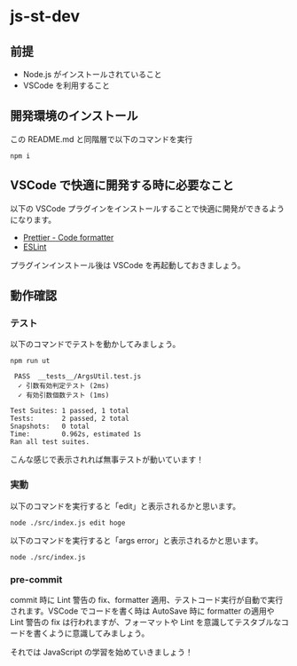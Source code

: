 # js-st-dev

## 前提

- Node.js がインストールされていること
- VSCode を利用すること

## 開発環境のインストール

この README.md と同階層で以下のコマンドを実行

```
npm i
```

## VSCode で快適に開発する時に必要なこと

以下の VSCode プラグインをインストールすることで快適に開発ができるようになります。

- [Prettier - Code formatter](https://marketplace.visualstudio.com/items?itemName=esbenp.prettier-vscode)
- [ESLint](https://marketplace.visualstudio.com/items?itemName=dbaeumer.vscode-eslint)

プラグインインストール後は VSCode を再起動しておきましょう。

## 動作確認

### テスト

以下のコマンドでテストを動かしてみましょう。

```
npm run ut
```

```
 PASS  __tests__/ArgsUtil.test.js
  ✓ 引数有効判定テスト (2ms)
  ✓ 有効引数個数テスト (1ms)

Test Suites: 1 passed, 1 total
Tests:       2 passed, 2 total
Snapshots:   0 total
Time:        0.962s, estimated 1s
Ran all test suites.
```

こんな感じで表示されれば無事テストが動いています！

### 実動

以下のコマンドを実行すると「edit」と表示されるかと思います。

```
node ./src/index.js edit hoge
```

以下のコマンドを実行すると「args error」と表示されるかと思います。

```
node ./src/index.js
```

### pre-commit

commit 時に Lint 警告の fix、formatter 適用、テストコード実行が自動で実行されます。VSCode でコードを書く時は AutoSave 時に formatter の適用や Lint 警告の fix は行われますが、フォーマットや Lint を意識してテスタブルなコードを書くように意識してみましょう。

それでは JavaScript の学習を始めていきましょう！
